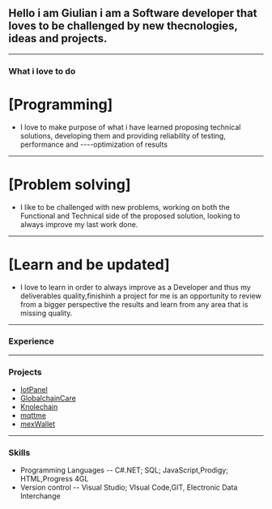 ## Hello i am Giulian i am a Software developer that loves to be challenged by new thecnologies, ideas and projects.

---

### What i love to do

# [Programming]
- I love to make purpose of what i have learned  proposing technical solutions, developing them and providing reliability of testing, performance and ----optimization of results
---
# [Problem solving]
- I like to be challenged with new problems, working on both the Functional and Technical side of the proposed solution, looking to always improve my last work done.
---
# [Learn and be updated]
- I love to learn in order to always improve as a Developer and thus my deliverables quality,finishinh a project for me is an opportunity to review from a bigger perspective the results and learn from any area that is missing quality.
---

### Experience



---
### Projects
- [IotPanel](http://example.com/)
- [GlobalchainCare](http://example.com/)
- [Knolechain](http://example.com/)
- [mqttme](http://example.com/)
- [mexWallet](http://example.com/)

---
### Skills
- Programming Languages
-- C#.NET; SQL; JavaScript,Prodigy; HTML,Progress 4GL
- Version control
-- Visual Studio; VIsual Code,GIT, Electronic Data Interchange
